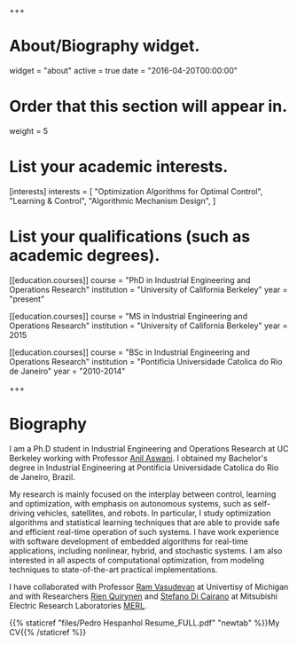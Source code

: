 +++
# About/Biography widget.
widget = "about"
active = true
date = "2016-04-20T00:00:00"

# Order that this section will appear in.
weight = 5

# List your academic interests.
[interests]
  interests = [
    "Optimization Algorithms for Optimal Control",
    "Learning & Control",
    "Algorithmic Mechanism Design",
  ]

# List your qualifications (such as academic degrees).
[[education.courses]]
  course = "PhD in Industrial Engineering and Operations Research"
  institution = "University of California Berkeley"
  year = "present"

[[education.courses]]
  course = "MS in Industrial Engineering and Operations Research"
  institution = "University of California Berkeley"
  year = 2015

[[education.courses]]
  course = "BSc in Industrial Engineering and Operations Research"
  institution = "Pontificia Universidade Catolica do Rio de Janeiro"
  year = "2010-2014"
 
+++

# Biography

I am a Ph.D student in Industrial Engineering and Operations Research at UC Berkeley working with Professor [Anil Aswani](https://aswani.ieor.berkeley.edu/). I obtained my Bachelor's degree in Industrial Engineering at Pontificia Universidade Catolica do Rio de Janeiro, Brazil.

My research is mainly focused on the interplay between control, learning and optimization, with emphasis on autonomous systems, such as self-driving vehicles, satellites, and robots. In particular, I study optimization algorithms and statistical learning techniques that are able to provide safe and efficient real-time operation of such systems. I have work experience with software development of embedded algorithms for real-time applications, including nonlinear, hybrid, and stochastic systems. I am also interested in all aspects of computational optimization, from modeling techniques to state-of-the-art practical implementations.

I have collaborated with Professor [Ram Vasudevan](http://www.roahmlab.com/ram-personal) at Univertisy of Michigan and with Researchers [Rien Quirynen](https://scholar.google.de/citations?user=i3vsPLcAAAAJ&hl=en) and [Stefano Di Cairano](https://scholar.google.de/citations?user=Kl8rWSgAAAAJ&hl=en) at Mitsubishi Electric Research Laboratories [MERL](http://www.merl.com/).

{{% staticref "files/Pedro Hespanhol Resume_FULL.pdf" "newtab" %}}My CV{{% /staticref %}}